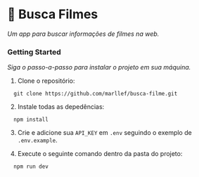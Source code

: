# 🔎 Busca Filmes

_Um app para buscar informações de filmes na web._

### Getting Started

_Siga o passo-a-passo para instalar o projeto em sua máquina._

1. Clone o repositório:

```
  git clone https://github.com/marllef/busca-filme.git
```

2. Instale todas as depedências:

```
  npm install
```

3. Crie e adicione sua `API_KEY` em `.env` seguindo o exemplo de `.env.example`.

4. Execute o seguinte comando dentro da pasta do projeto:

```
  npm run dev
```
